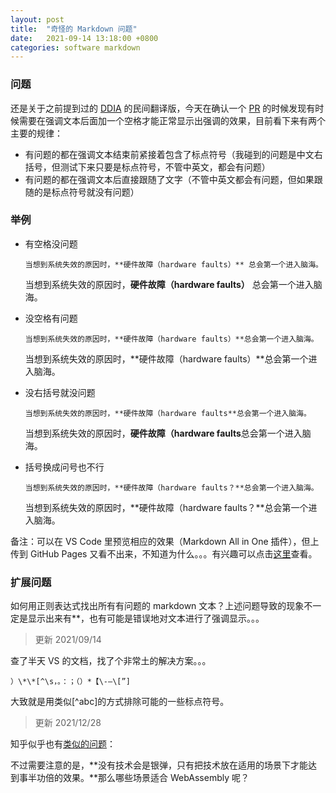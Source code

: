 ```yaml
---
layout: post
title:  "奇怪的 Markdown 问题"
date:   2021-09-14 13:18:00 +0800
categories: software markdown
---
```


### 问题

还是关于之前提到过的 [DDIA](https://github.com/Vonng/ddia/) 的民间翻译版，今天在确认一个 [PR](https://github.com/Vonng/ddia/pull/129) 的时候发现有时候需要在强调文本后面加一个空格才能正常显示出强调的效果，目前看下来有两个主要的规律：

* 有问题的都在强调文本结束前紧接着包含了标点符号（我碰到的问题是中文右括号，但测试下来只要是标点符号，不管中英文，都会有问题）
* 有问题的都在强调文本后直接跟随了文字（不管中英文都会有问题，但如果跟随的是标点符号就没有问题）

### 举例

* 有空格没问题

  ```当想到系统失效的原因时，**硬件故障（hardware faults）** 总会第一个进入脑海。```

  当想到系统失效的原因时，**硬件故障（hardware faults）** 总会第一个进入脑海。

* 没空格有问题
  
  ```当想到系统失效的原因时，**硬件故障（hardware faults）**总会第一个进入脑海。```

  当想到系统失效的原因时，**硬件故障（hardware faults）**总会第一个进入脑海。

* 没右括号就没问题
  
  ```当想到系统失效的原因时，**硬件故障（hardware faults**总会第一个进入脑海。```

  当想到系统失效的原因时，**硬件故障（hardware faults**总会第一个进入脑海。

* 括号换成问号也不行

    ```当想到系统失效的原因时，**硬件故障（hardware faults？**总会第一个进入脑海。```

    当想到系统失效的原因时，**硬件故障（hardware faults？**总会第一个进入脑海。

备注：可以在 VS Code 里预览相应的效果（Markdown All in One 插件），但上传到 GitHub Pages 又看不出来，不知道为什么。。。有兴趣可以点击[这里](https://github.com/yingang/yingang.github.io/blob/master/_posts/2021-09-14-weird-markdown-issue.md)查看。

### 扩展问题

如何用正则表达式找出所有有问题的 markdown 文本？上述问题导致的现象不一定是显示出来有**，也有可能是错误地对文本进行了强调显示。。。

> 更新 2021/09/14

查了半天 VS 的文档，找了个非常土的解决方案。。。

    ）\*\*[^\s，。：；（）*【\-—\[”]

大致就是用类似[^abc]的方式排除可能的一些标点符号。

> 更新 2021/12/28

知乎似乎也有[类似的问题](https://zhuanlan.zhihu.com/p/435852919)：

不过需要注意的是，**没有技术会是银弹，只有把技术放在适用的场景下才能达到事半功倍的效果。**那么哪些场景适合 WebAssembly 呢？



<script src="https://utteranc.es/client.js"
        repo="yingang/yingang.github.io"
        issue-term="pathname"
        label="Comment"
        theme="github-light"
        crossorigin="anonymous"
        async>
</script>
